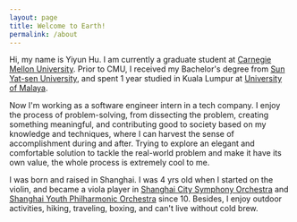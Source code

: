 ```yaml
---
layout: page
title: Welcome to Earth!
permalink: /about
---
```


Hi, my name is Yiyun Hu. I am currently a graduate student at [Carnegie Mellon University](https://www.cmu.edu/). Prior to CMU, I received my Bachelor's degree from [Sun Yat-sen University](https://www.sysu.edu.cn/), and spent 1 year studied in Kuala Lumpur at [University of Malaya](https://www.um.edu.my/).

Now I'm working as a software engineer intern in a tech company. I enjoy the process of problem-solving, from dissecting the problem, creating something meaningful, and contributing good to society based on my knowledge and techniques, where I can harvest the sense of accomplishment during and after. Trying to explore an elegant and comfortable solution to tackle the real-world problem and make it have its own value, the whole process is extremely cool to me.

I was born and raised in Shanghai. I was 4 yrs old when I started on the violin, and became a viola player in [Shanghai City Symphony Orchestra](https://en.wikipedia.org/wiki/Shanghai_City_Symphony_Orchestra) and [Shanghai Youth Philharmonic Orchestra](https://misa.shsymphony.com/artist/detail/68/en) since 10. Besides, I enjoy outdoor activities, hiking, traveling, boxing, and can't live without cold brew.


